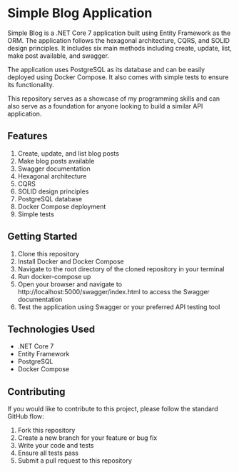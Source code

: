 # Simple Blog Application

Simple Blog is a .NET Core 7 application built using Entity Framework as the ORM. The application follows the hexagonal architecture, CQRS, and SOLID design principles. It includes six main methods including create, update, list, make post available, and swagger.

The application uses PostgreSQL as its database and can be easily deployed using Docker Compose. It also comes with simple tests to ensure its functionality.

This repository serves as a showcase of my programming skills and can also serve as a foundation for anyone looking to build a similar API application.

## Features

1. Create, update, and list blog posts
2. Make blog posts available
3. Swagger documentation
4.  Hexagonal architecture
5. CQRS
6. SOLID design principles
7. PostgreSQL database
8. Docker Compose deployment
9. Simple tests

## Getting Started

1. Clone this repository
2. Install Docker and Docker Compose
3. Navigate to the root directory of the cloned repository in your terminal
4. Run docker-compose up
5. Open your browser and navigate to http://localhost:5000/swagger/index.html to access the Swagger documentation
6. Test the application using Swagger or your preferred API testing tool

## Technologies Used

+ .NET Core 7
+ Entity Framework
+ PostgreSQL
+ Docker Compose

## Contributing

If you would like to contribute to this project, please follow the standard GitHub flow:

1. Fork this repository
2. Create a new branch for your feature or bug fix
3. Write your code and tests
4. Ensure all tests pass
5. Submit a pull request to this repository

